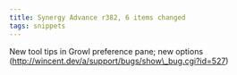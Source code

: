 ```yaml
---
title: Synergy Advance r382, 6 items changed
tags: snippets
---
```


New tool tips in Growl preference pane; new options (http://wincent.dev/a/support/bugs/show\_bug.cgi?id=527)
